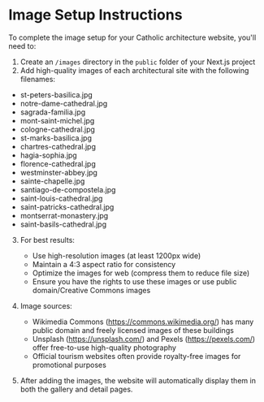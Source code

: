 # Image Setup Instructions

To complete the image setup for your Catholic architecture website, you'll need to:

1. Create an `/images` directory in the `public` folder of your Next.js project
2. Add high-quality images of each architectural site with the following filenames:

- st-peters-basilica.jpg
- notre-dame-cathedral.jpg
- sagrada-familia.jpg
- mont-saint-michel.jpg
- cologne-cathedral.jpg
- st-marks-basilica.jpg
- chartres-cathedral.jpg
- hagia-sophia.jpg
- florence-cathedral.jpg
- westminster-abbey.jpg
- sainte-chapelle.jpg
- santiago-de-compostela.jpg
- saint-louis-cathedral.jpg
- saint-patricks-cathedral.jpg
- montserrat-monastery.jpg
- saint-basils-cathedral.jpg

3. For best results:
   - Use high-resolution images (at least 1200px wide)
   - Maintain a 4:3 aspect ratio for consistency
   - Optimize the images for web (compress them to reduce file size)
   - Ensure you have the rights to use these images or use public domain/Creative Commons images

4. Image sources:
   - Wikimedia Commons (https://commons.wikimedia.org/) has many public domain and freely licensed images of these buildings
   - Unsplash (https://unsplash.com/) and Pexels (https://pexels.com/) offer free-to-use high-quality photography
   - Official tourism websites often provide royalty-free images for promotional purposes

5. After adding the images, the website will automatically display them in both the gallery and detail pages.

